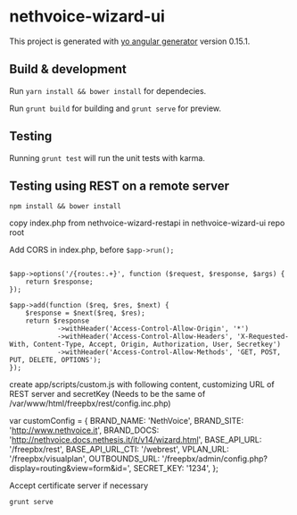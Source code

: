 # nethvoice-wizard-ui

This project is generated with [yo angular generator](https://github.com/yeoman/generator-angular)
version 0.15.1.

## Build & development

Run `yarn install && bower install` for dependecies.

Run `grunt build` for building and `grunt serve` for preview.

## Testing

Running `grunt test` will run the unit tests with karma.

## Testing using REST on a remote server

`npm install && bower install`

copy index.php from nethvoice-wizard-restapi in nethvoice-wizard-ui repo root

Add CORS in index.php, before `$app->run();`

```

$app->options('/{routes:.+}', function ($request, $response, $args) {
    return $response;
});

$app->add(function ($req, $res, $next) {
    $response = $next($req, $res);
    return $response
            ->withHeader('Access-Control-Allow-Origin', '*')
            ->withHeader('Access-Control-Allow-Headers', 'X-Requested-With, Content-Type, Accept, Origin, Authorization, User, Secretkey')
            ->withHeader('Access-Control-Allow-Methods', 'GET, POST, PUT, DELETE, OPTIONS');
});

```

create app/scripts/custom.js with following content, customizing URL of REST server and secretKey (Needs to be the same of /var/www/html/freepbx/rest/config.inc.php)

var customConfig = {
  BRAND_NAME: 'NethVoice',
  BRAND_SITE: 'http://www.nethvoice.it',
  BRAND_DOCS: 'http://nethvoice.docs.nethesis.it/it/v14/wizard.html',
  BASE_API_URL: '/freepbx/rest',
  BASE_API_URL_CTI: '/webrest',
  VPLAN_URL: '/freepbx/visualplan',
  OUTBOUNDS_URL: '/freepbx/admin/config.php?display=routing&view=form&id=',
  SECRET_KEY: '1234',
};

Accept certificate server if necessary

`grunt serve`
